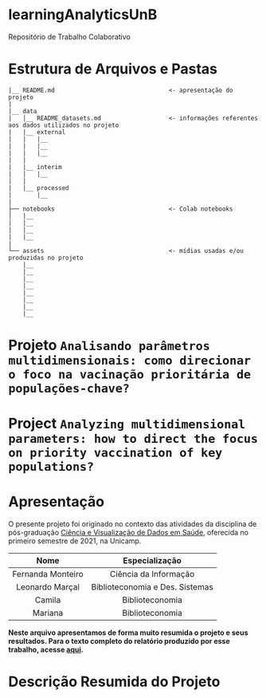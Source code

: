 # learningAnalyticsUnB
Repositório de Trabalho Colaborativo

# Estrutura de Arquivos e Pastas

```
|__ README.md                                <- apresentação do projeto
|
|__ data
|   │__ README_datasets.md                   <- informações referentes aos dados utilizados no projeto
|   |__ external
|   |   |__ 
|   |   |__ 
|   |   |__ 
|   |
|   |__ interim
|   |   |__ 
|   |
|   |__ processed
|       |__ 
|
├── notebooks                                <- Colab notebooks
│   |__ 
|   |__ 
|   |__ 
|   |__ 
|
└── assets                                   <- mídias usadas e/ou produzidas no projeto
    |__                          
    |__                    
    |__      
    |__ 
    |__ 
    |__ 
    |__ 
    |__ 
```

# Projeto `Analisando parâmetros multidimensionais: como direcionar o foco na vacinação prioritária de populações-chave?`

# Project `Analyzing multidimensional parameters: how to direct the focus on priority vaccination of key populations?`

# Apresentação

O presente projeto foi originado no contexto das atividades da disciplina de pós-graduação [Ciência e Visualização de Dados em Saúde](https://github.com/datasci4health/home), oferecida no primeiro semestre de 2021, na Unicamp.

| Nome  | Especialização |
| :---: | :-----------: |
| Fernanda Monteiro| Ciência da Informação |
| Leonardo Marçal  | Biblioteconomia e Des. Sistemas |
| Camila   | Biblioteconomia |
| Mariana | Biblioteconomia |

**Neste arquivo apresentamos de forma muito resumida o projeto e seus resultados. Para o texto completo do relatório produzido por esse trabalho, acesse [aqui](./assets/relatorio_final.pdf).**

# Descrição Resumida do Projeto

